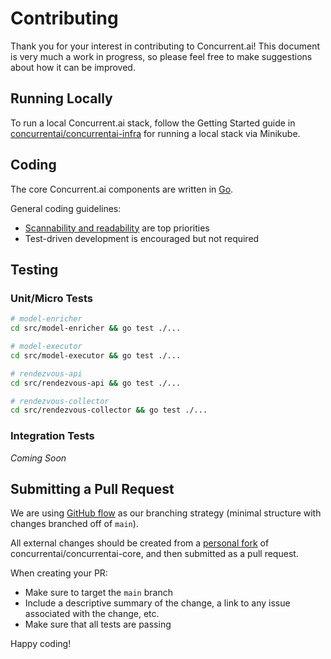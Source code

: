 # Contributing

Thank you for your interest in contributing to Concurrent.ai! This document is very much a work in progress, so please feel free to make suggestions about how it can be improved.

## Running Locally

To run a local Concurrent.ai stack, follow the Getting Started guide in [concurrentai/concurrentai-infra](https://github.com/concurrentai/concurrentai-infra) for running a local stack via Minikube.

## Coding

The core Concurrent.ai components are written in [Go](https://golang.org/).

General coding guidelines:
- [Scannability and readability](https://www.geepawhill.org/2019/03/20/refactoring-pro-tip-i-optimize-scannability-then-readability-then-writability/) are top priorities
- Test-driven development is encouraged but not required

## Testing

### Unit/Micro Tests

```bash
# model-enricher
cd src/model-enricher && go test ./...

# model-executor
cd src/model-executor && go test ./...

# rendezvous-api
cd src/rendezvous-api && go test ./...

# rendezvous-collector
cd src/rendezvous-collector && go test ./...
```

### Integration Tests

_Coming Soon_


## Submitting a Pull Request

We are using [GitHub flow](https://guides.github.com/introduction/flow/) as our branching strategy (minimal structure with changes branched off of `main`).

All external changes should be created from a [personal fork](https://guides.github.com/activities/forking/) of concurrentai/concurrentai-core, and then submitted as a pull request.

When creating your PR:
- Make sure to target the `main` branch
- Include a descriptive summary of the change, a link to any issue associated with the change, etc.
- Make sure that all tests are passing

Happy coding!
